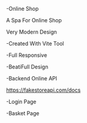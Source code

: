 -Online Shop 

A Spa For Online Shop

Very Modern Design

-Created With Vite Tool

-Full Responsive

-BeatiFull Design 

-Backend Online API 


https://fakestoreapi.com/docs

-Login Page 

-Basket Page


